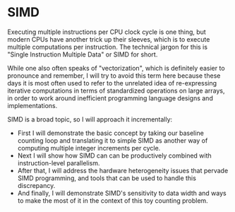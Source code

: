 # SIMD

Executing multiple instructions per CPU clock cycle is one thing, but modern
CPUs have another trick up their sleeves, which is to execute multiple
computations per instruction. The technical jargon for this is "Single
Instruction Multiple Data" or SIMD for short.

While one also often speaks of "vectorization", which is definitely easier to
pronounce and remember, I will try to avoid this term here because these days it
is most often used to refer to the unrelated idea of re-expressing iterative
computations in terms of standardized operations on large arrays, in order to
work around inefficient programming language designs and implementations.

SIMD is a broad topic, so I will approach it incrementally:

- First I will demonstrate the basic concept by taking our baseline counting
  loop and translating it to simple SIMD as another way of computing multiple
  integer increments per cycle.
- Next I will show how SIMD can can be productively combined with
  instruction-level parallelism.
- After that, I will address the hardware heterogeneity issues that pervade
  SIMD programming, and tools that can be used to handle this discrepancy.
- And finally, I will demonstrate SIMD's sensitivity to data width and ways to
  make the most of it in the context of this toy counting problem.
